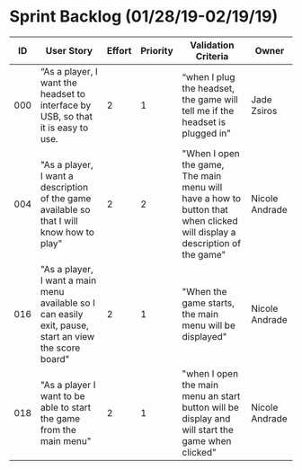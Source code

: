 # Sprint Backlog (01/28/19-02/19/19)

| ID | User Story | Effort | Priority | Validation Criteria | Owner |
|----|------------|--------|----------|---------------------|-------|
|000|“As a player, I want the headset to interface by USB, so that it is easy to use.|2|1|“when I plug the headset, the game will tell me if the headset is plugged in”|Jade Zsiros|
|004|"As a player, I want a description of the game available so that I will know how to play"|2|2|"When I open the game, The main menu will have a how to button that when clicked will display a description of the game"|Nicole Andrade|
|016 |"As a player, I want a main menu available so I can easily exit, pause, start an view the score board" |2|1|"When the game starts, the main menu will be displayed" |Nicole Andrade|
|018 |"As a player I want to be able to start the game from the main menu"|2|1|"when I open the main menu an start button will be display and will start the game when clicked"|Nicole Andrade|

